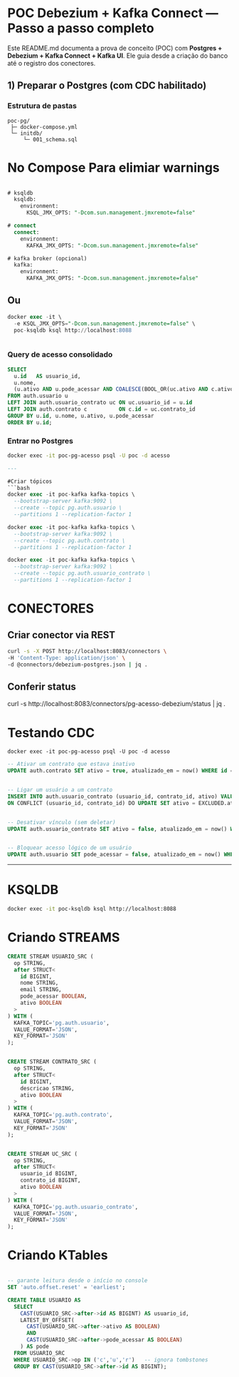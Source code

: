 # POC Debezium + Kafka Connect — Passo a passo completo

Este README.md documenta a prova de conceito (POC) com **Postgres + Debezium + Kafka Connect + Kafka UI**. Ele guia desde a criação do banco até o registro dos conectores.

## 1) Preparar o Postgres (com CDC habilitado)

### Estrutura de pastas
```
poc-pg/
 ├─ docker-compose.yml
 └─ initdb/
     └─ 001_schema.sql
```

# No Compose Para elimiar warnings 
```sql

# ksqldb
  ksqldb:
    environment:
      KSQL_JMX_OPTS: "-Dcom.sun.management.jmxremote=false"

# connect
  connect:
    environment:
      KAFKA_JMX_OPTS: "-Dcom.sun.management.jmxremote=false"

# kafka broker (opcional)
  kafka:
    environment:
      KAFKA_JMX_OPTS: "-Dcom.sun.management.jmxremote=false"
```
## Ou
```sql
docker exec -it \
  -e KSQL_JMX_OPTS="-Dcom.sun.management.jmxremote=false" \
  poc-ksqldb ksql http://localhost:8088



```




### Query de acesso consolidado
```sql
SELECT
  u.id   AS usuario_id,
  u.nome,
  (u.ativo AND u.pode_acessar AND COALESCE(BOOL_OR(uc.ativo AND c.ativo), FALSE)) AS acesso
FROM auth.usuario u
LEFT JOIN auth.usuario_contrato uc ON uc.usuario_id = u.id
LEFT JOIN auth.contrato c          ON c.id = uc.contrato_id
GROUP BY u.id, u.nome, u.ativo, u.pode_acessar
ORDER BY u.id;
```
### Entrar no Postgres
```bash
docker exec -it poc-pg-acesso psql -U poc -d acesso
```
```sql
---

#Criar tópicos 
```bash
docker exec -it poc-kafka kafka-topics \
  --bootstrap-server kafka:9092 \
  --create --topic pg.auth.usuario \
  --partitions 1 --replication-factor 1

docker exec -it poc-kafka kafka-topics \
  --bootstrap-server kafka:9092 \
  --create --topic pg.auth.contrato \
  --partitions 1 --replication-factor 1

docker exec -it poc-kafka kafka-topics \
  --bootstrap-server kafka:9092 \
  --create --topic pg.auth.usuario_contrato \
  --partitions 1 --replication-factor 1
```


# CONECTORES

## Criar conector via REST
```bash
curl -s -X POST http://localhost:8083/connectors \
-H 'Content-Type: application/json' \
-d @connectors/debezium-postgres.json | jq .
```
## Conferir status
curl -s http://localhost:8083/connectors/pg-acesso-debezium/status | jq .

# Testando CDC
```
docker exec -it poc-pg-acesso psql -U poc -d acesso
```
```sql
-- Ativar um contrato que estava inativo
UPDATE auth.contrato SET ativo = true, atualizado_em = now() WHERE id = 2;


-- Ligar um usuário a um contrato
INSERT INTO auth.usuario_contrato (usuario_id, contrato_id, ativo) VALUES (2, 1, true)
ON CONFLICT (usuario_id, contrato_id) DO UPDATE SET ativo = EXCLUDED.ativo, atualizado_em = now();


-- Desativar vínculo (sem deletar)
UPDATE auth.usuario_contrato SET ativo = false, atualizado_em = now() WHERE usuario_id = 1 AND contrato_id = 2;


-- Bloquear acesso lógico de um usuário
UPDATE auth.usuario SET pode_acessar = false, atualizado_em = now() WHERE id = 1;
```
---



# KSQLDB

```bash
docker exec -it poc-ksqldb ksql http://localhost:8088
```
# Criando STREAMS
```sql
CREATE STREAM USUARIO_SRC (
  op STRING,
  after STRUCT<
    id BIGINT,
    nome STRING,
    email STRING,
    pode_acessar BOOLEAN,
    ativo BOOLEAN
  >
) WITH (
  KAFKA_TOPIC='pg.auth.usuario',
  VALUE_FORMAT='JSON',
  KEY_FORMAT='JSON'
);


CREATE STREAM CONTRATO_SRC (
  op STRING,
  after STRUCT<
    id BIGINT,
    descricao STRING,
    ativo BOOLEAN
  >
) WITH (
  KAFKA_TOPIC='pg.auth.contrato',
  VALUE_FORMAT='JSON',
  KEY_FORMAT='JSON'
);


CREATE STREAM UC_SRC (
  op STRING,
  after STRUCT<
    usuario_id BIGINT,
    contrato_id BIGINT,
    ativo BOOLEAN
  >
) WITH (
  KAFKA_TOPIC='pg.auth.usuario_contrato',
  VALUE_FORMAT='JSON',
  KEY_FORMAT='JSON'
);

```


# Criando KTables
```sql

-- garante leitura desde o início no console
SET 'auto.offset.reset' = 'earliest';

CREATE TABLE USUARIO AS
  SELECT
    CAST(USUARIO_SRC->after->id AS BIGINT) AS usuario_id,
    LATEST_BY_OFFSET(
      CAST(USUARIO_SRC->after->ativo AS BOOLEAN)
      AND
      CAST(USUARIO_SRC->after->pode_acessar AS BOOLEAN)
    ) AS pode
  FROM USUARIO_SRC
  WHERE USUARIO_SRC->op IN ('c','u','r')   -- ignora tombstones
  GROUP BY CAST(USUARIO_SRC->after->id AS BIGINT);



```

